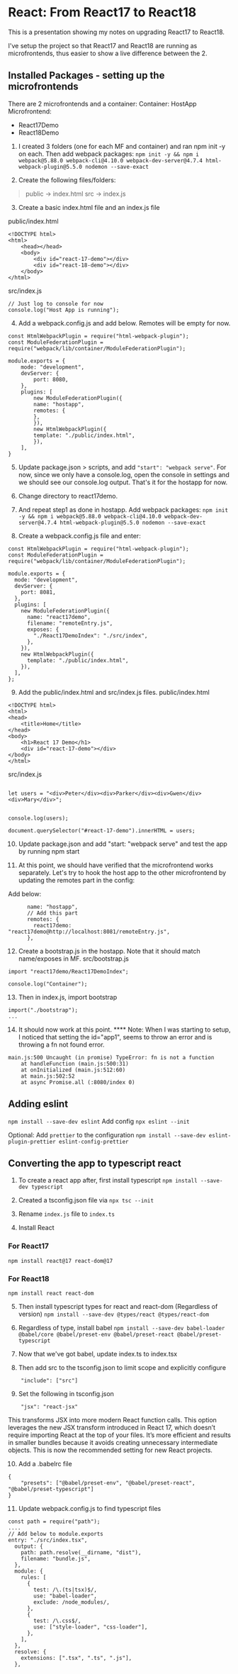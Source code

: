 # React: From React17 to React18

This is a presentation showing my notes on upgrading React17 to React18.

I've setup the project so that React17 and React18 are running as microfrontends, thus
easier to show a live difference between the 2.


## Installed Packages - setting up the microfrontends
There are 2 microfrontends and a container:
Container: HostApp
Microfrontend: 
- React17Demo
- React18Demo

1. I created 3 folders (one for each MF and container) and ran npm init -y on each.
Then add webpack packages:
`npm init -y && npm i webpack@5.88.0 webpack-cli@4.10.0 webpack-dev-server@4.7.4 html-webpack-plugin@5.5.0 nodemon --save-exact`

2. Create the following files/folders:
> public -> index.html
> src -> index.js

3. Create a basic index.html file and an index.js file

public/index.html
```
<!DOCTYPE html>
<html>
    <head></head>
    <body>
        <div id="react-17-demo"></div>
        <div id="react-18-demo"></div>
    </body>
</html>
```
src/index.js
```
// Just log to console for now
console.log("Host App is running");
```

4. Add a webpack.config.js and add below. Remotes will be empty for now.
```
const HtmlWebpackPlugin = require("html-webpack-plugin");
const ModuleFederationPlugin = require("webpack/lib/container/ModuleFederationPlugin");

module.exports = {
    mode: "development",
    devServer: {
        port: 8080,
    },
    plugins: [
        new ModuleFederationPlugin({
        name: "hostapp",
        remotes: {
        },
        }),
        new HtmlWebpackPlugin({
        template: "./public/index.html",
        }),
    ],
}
```

5. Update package.json > scripts, and add `"start": "webpack serve"`. For now, since we only have a console.log, open the console in settings and we should see our console.log output. That's it for the hostapp for now.

6. Change directory to react17demo.

7. And repeat step1 as done in hostapp. Add webpack packages:
`npm init -y && npm i webpack@5.88.0 webpack-cli@4.10.0 webpack-dev-server@4.7.4 html-webpack-plugin@5.5.0 nodemon --save-exact`

8. Create a webpack.config.js file and enter:
```
const HtmlWebpackPlugin = require("html-webpack-plugin");
const ModuleFederationPlugin = require("webpack/lib/container/ModuleFederationPlugin");

module.exports = {
  mode: "development",
  devServer: {
    port: 8081,
  },
  plugins: [
    new ModuleFederationPlugin({
      name: "react17demo",
      filename: "remoteEntry.js",
      exposes: {
        "./React17DemoIndex": "./src/index",
      },
    }),
    new HtmlWebpackPlugin({
      template: "./public/index.html",
    }),
  ],
};
```

9. Add the public/index.html and src/index.js files. 
public/index.html
```
<!DOCTYPE html>
<html>
<head>
    <title>Home</title>
</head>
<body>
    <h1>React 17 Demo</h1>
    <div id="react-17-demo"></div>
</body>
</html>
```
src/index.js
```

let users = "<div>Peter</div><div>Parker</div><div>Gwen</div><div>Mary</div>";


console.log(users);

document.querySelector("#react-17-demo").innerHTML = users;
```

10. Update package.json and add "start: "webpack serve" and test the app by running npm start

11. At this point, we should have verified that the microfrontend works separately. Let's try
to hook the host app to the other microfrontend by updating the remotes part in the config:

Add below:
```
      name: "hostapp",
      // Add this part
      remotes: {
        react17demo: "react17demo@http://localhost:8081/remoteEntry.js",
      },
```

12. Create a bootstrap.js in the hostapp. Note that it should match name/exposes in MF.
src/bootstrap.js
```
import "react17demo/React17DemoIndex";

console.log("Container");

```
13. Then in index.js, import bootstrap
```
import("./bootstrap");
...
```

14. It should now work at this point. 
**** Note: When I was starting to setup, I noticed that setting the id="app1", seems to throw an error and is throwing a fn not found error.

```
main.js:500 Uncaught (in promise) TypeError: fn is not a function
    at handleFunction (main.js:500:31)
    at onInitialized (main.js:512:60)
    at main.js:502:52
    at async Promise.all (:8080/index 0)
```

## Adding eslint
`npm install --save-dev eslint`
Add config
`npx eslint --init`


Optional: Add `prettier` to the configuration
`npm install --save-dev eslint-plugin-prettier eslint-config-prettier`
## Converting the app to typescript react

1. To create a react app after, first install typescript
`npm install --save-dev typescript`

2. Created a tsconfig.json file via `npx tsc --init`

3. Rename `index.js` file to `index.ts`

4. Install React
### For React17
`npm install react@17 react-dom@17`

### For React18
`npm install react react-dom`

5. Then install typescript types for react and react-dom (Regardless of version)
`npm install --save-dev @types/react @types/react-dom`


6. Regardless of type, install babel
`npm install --save-dev babel-loader @babel/core @babel/preset-env @babel/preset-react @babel/preset-typescript`


7. Now that we've got babel, update index.ts to index.tsx

8. Then add src to the tsconfig.json to limit scope and explicitly configure
```
    "include": ["src"]
```

9. Set the following in tsconfig.json 
```
    "jsx": "react-jsx"
```
This transforms JSX into more modern React function calls. 
This option leverages the new JSX transform introduced in React 17, which doesn’t require importing React at the top of your files.
It’s more efficient and results in smaller bundles because it avoids creating unnecessary intermediate objects.
This is now the recommended setting for new React projects.


10. Add a .babelrc file
```
{
    "presets": ["@babel/preset-env", "@babel/preset-react", "@babel/preset-typescript"]
}
```

11. Update webpack.config.js to find typescript files
```
const path = require("path");
....
// Add below to module.exports
entry: "./src/index.tsx",
  output: {
    path: path.resolve(__dirname, "dist"),
    filename: "bundle.js",
  },
  module: {
    rules: [
      {
        test: /\.(ts|tsx)$/,
        use: "babel-loader",
        exclude: /node_modules/,
      },
      {
        test: /\.css$/,
        use: ["style-loader", "css-loader"],
      },
    ],
  },
  resolve: {
    extensions: [".tsx", ".ts", ".js"],
  },
```